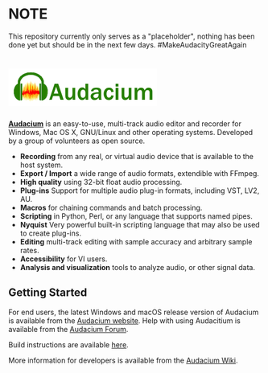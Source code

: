 # NOTE
This repository currently only serves as a "placeholder", nothing has been done yet but should be in the next few days. #MakeAudacityGreatAgain

[![Audacium](.github/audacium_logo.png)](https://www.audacityteam.org) 
=========================

[**Audacium**](https://www.audacityteam.org) is an easy-to-use, multi-track audio editor and recorder for Windows, Mac OS X, GNU/Linux and other operating systems. Developed by a group of volunteers as open source.

- **Recording** from any real, or virtual audio device that is available to the host system.
- **Export / Import** a wide range of audio formats, extendible with FFmpeg.
- **High quality** using 32-bit float audio processing.
- **Plug-ins** Support for multiple audio plug-in formats, including VST, LV2, AU.
- **Macros** for chaining commands and batch processing.
- **Scripting** in Python, Perl, or any language that supports named pipes.
- **Nyquist** Very powerful built-in scripting language that may also be used to create plug-ins.
- **Editing** multi-track editing with sample accuracy and arbitrary sample rates.
- **Accessibility** for VI users.
- **Analysis and visualization** tools to analyze audio, or other signal data.

## Getting Started

For end users, the latest Windows and macOS release version of Audacium is available from the [Audacium website](https://www.audacityteam.org/download/).
Help with using Audacitium is available from the [Audacium Forum](https://forum.audacityteam.org/).

Build instructions are available [here](BUILDING.md).

More information for developers is available from the [Audacium Wiki](https://wiki.audacityteam.org/wiki/For_Developers).
